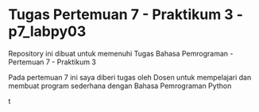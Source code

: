 # Tugas Pertemuan 7 - Praktikum 3 - p7_labpy03


Repository ini dibuat untuk memenuhi Tugas Bahasa Pemrograman - Pertemuan 7 - Praktikum 3


Pada pertemuan 7 ini saya diberi tugas oleh Dosen untuk mempelajari dan membuat program sederhana dengan Bahasa Pemrograman Python


t